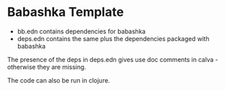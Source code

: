 # Babashka Template

* bb.edn contains dependencies for babashka
* deps.edn contains the same plus the dependencies packaged with babashka


The presence of the deps in deps.edn gives
use doc comments in calva - otherwise they are missing.

The code can also be run in clojure.
